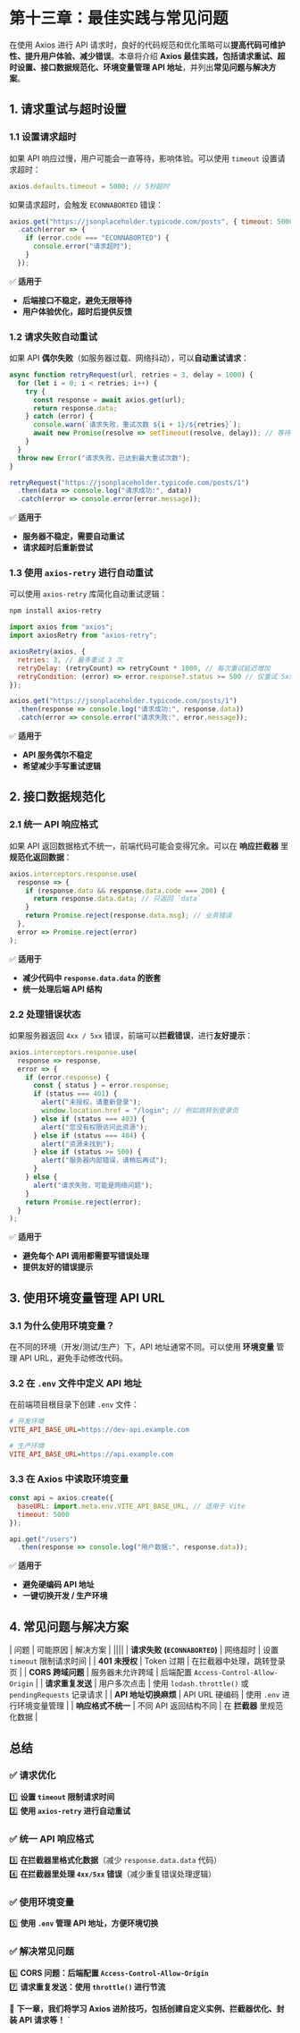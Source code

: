 # **第十三章：最佳实践与常见问题**

在使用 Axios 进行 API 请求时，良好的代码规范和优化策略可以**提高代码可维护性、提升用户体验、减少错误**。本章将介绍 **Axios 最佳实践，包括请求重试、超时设置、接口数据规范化、环境变量管理 API 地址**，并列出**常见问题与解决方案**。

## **1. 请求重试与超时设置**

### **1.1 设置请求超时**

如果 API 响应过慢，用户可能会一直等待，影响体验。可以使用 `timeout` 设置请求超时：

```javascript
axios.defaults.timeout = 5000; // 5秒超时
```

如果请求超时，会触发 `ECONNABORTED` 错误：

```javascript
axios.get("https://jsonplaceholder.typicode.com/posts", { timeout: 5000 })
  .catch(error => {
    if (error.code === "ECONNABORTED") {
      console.error("请求超时");
    }
  });
```

✅ **适用于**

- **后端接口不稳定，避免无限等待**
- **用户体验优化，超时后提供反馈**

### **1.2 请求失败自动重试**

如果 API **偶尔失败**（如服务器过载、网络抖动），可以**自动重试请求**：

```javascript
async function retryRequest(url, retries = 3, delay = 1000) {
  for (let i = 0; i < retries; i++) {
    try {
      const response = await axios.get(url);
      return response.data;
    } catch (error) {
      console.warn(`请求失败，重试次数 ${i + 1}/${retries}`);
      await new Promise(resolve => setTimeout(resolve, delay)); // 等待 `delay` 毫秒
    }
  }
  throw new Error("请求失败，已达到最大重试次数");
}

retryRequest("https://jsonplaceholder.typicode.com/posts/1")
  .then(data => console.log("请求成功:", data))
  .catch(error => console.error(error.message));
```

✅ **适用于**

- **服务器不稳定，需要自动重试**
- **请求超时后重新尝试**

### **1.3 使用 `axios-retry` 进行自动重试**

可以使用 `axios-retry` 库简化自动重试逻辑：

```bash
npm install axios-retry
```

```javascript
import axios from "axios";
import axiosRetry from "axios-retry";

axiosRetry(axios, {
  retries: 3, // 最多重试 3 次
  retryDelay: (retryCount) => retryCount * 1000, // 每次重试延迟增加
  retryCondition: (error) => error.response?.status >= 500 // 仅重试 5xx 错误
});

axios.get("https://jsonplaceholder.typicode.com/posts/1")
  .then(response => console.log("请求成功:", response.data))
  .catch(error => console.error("请求失败:", error.message));
```

✅ **适用于**

- **API 服务偶尔不稳定**
- **希望减少手写重试逻辑**

## **2. 接口数据规范化**

### **2.1 统一 API 响应格式**

如果 API 返回数据格式不统一，前端代码可能会变得冗余。可以在 **响应拦截器** 里**规范化返回数据**：

```javascript
axios.interceptors.response.use(
  response => {
    if (response.data && response.data.code === 200) {
      return response.data.data; // 只返回 `data`
    }
    return Promise.reject(response.data.msg); // 业务错误
  },
  error => Promise.reject(error)
);
```

✅ **适用于**

- **减少代码中 `response.data.data` 的嵌套**
- **统一处理后端 API 结构**

### **2.2 处理错误状态**

如果服务器返回 `4xx / 5xx` 错误，前端可以**拦截错误**，进行**友好提示**：

```javascript
axios.interceptors.response.use(
  response => response,
  error => {
    if (error.response) {
      const { status } = error.response;
      if (status === 401) {
        alert("未授权，请重新登录");
        window.location.href = "/login"; // 例如跳转到登录页
      } else if (status === 403) {
        alert("您没有权限访问此资源");
      } else if (status === 404) {
        alert("资源未找到");
      } else if (status >= 500) {
        alert("服务器内部错误，请稍后再试");
      }
    } else {
      alert("请求失败，可能是网络问题");
    }
    return Promise.reject(error);
  }
);
```

✅ **适用于**

- **避免每个 API 调用都需要写错误处理**
- **提供友好的错误提示**

## **3. 使用环境变量管理 API URL**

### **3.1 为什么使用环境变量？**

在不同的环境（开发/测试/生产）下，API 地址通常不同。可以使用 **环境变量** 管理 API URL，避免手动修改代码。

### **3.2 在 `.env` 文件中定义 API 地址**

在前端项目根目录下创建 `.env` 文件：

```ini
# 开发环境
VITE_API_BASE_URL=https://dev-api.example.com

# 生产环境
VITE_API_BASE_URL=https://api.example.com
```

### **3.3 在 Axios 中读取环境变量**

```javascript
const api = axios.create({
  baseURL: import.meta.env.VITE_API_BASE_URL, // 适用于 Vite
  timeout: 5000
});

api.get("/users")
  .then(response => console.log("用户数据:", response.data));
```

✅ **适用于**

- **避免硬编码 API 地址**
- **一键切换开发 / 生产环境**

## **4. 常见问题与解决方案**

| 问题 | 可能原因 | 解决方案 |
||||
| **请求失败 (`ECONNABORTED`)** | 网络超时 | 设置 `timeout` 限制请求时间 |
| **401 未授权** | Token 过期 | 在拦截器中处理，跳转登录页 |
| **CORS 跨域问题** | 服务器未允许跨域 | 后端配置 `Access-Control-Allow-Origin` |
| **请求重复发送** | 用户多次点击 | 使用 `lodash.throttle()` 或 `pendingRequests` 记录请求 |
| **API 地址切换麻烦** | API URL 硬编码 | 使用 `.env` 进行环境变量管理 |
| **响应格式不统一** | 不同 API 返回结构不同 | 在 **拦截器** 里规范化数据 |

## **总结**

### **✅ 请求优化**

1️⃣ **设置 `timeout` 限制请求时间**  
2️⃣ **使用 `axios-retry` 进行自动重试**  

### **✅ 统一 API 响应格式**

3️⃣ **在拦截器里格式化数据**（减少 `response.data.data` 代码）  
4️⃣ **在拦截器里处理 `4xx/5xx` 错误**（减少重复错误处理逻辑）  

### **✅ 使用环境变量**

5️⃣ **使用 `.env` 管理 API 地址，方便环境切换**  

### **✅ 解决常见问题**

6️⃣ **CORS 问题：后端配置 `Access-Control-Allow-Origin`**  
7️⃣ **请求重复发送：使用 `throttle()` 进行节流**  

🚀 **下一章，我们将学习 Axios 进阶技巧，包括创建自定义实例、拦截器优化、封装 API 请求等！**
`
